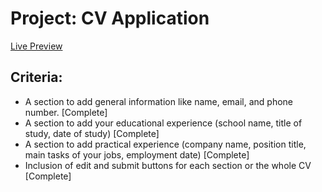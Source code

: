 # Project: CV Application

[Live Preview](https://jincrypt.github.io/TOP-cv-project/)

## Criteria:
* A section to add general information like name, email, and phone number.  [Complete]
* A section to add your educational experience (school name, title of study, date of study) [Complete]
* A section to add practical experience (company name, position title, main tasks of your jobs, employment date)    [Complete]
* Inclusion of edit and submit buttons for each section or the whole CV [Complete]